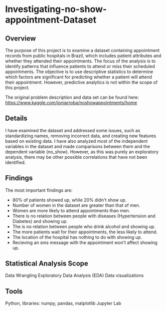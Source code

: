 # Investigating-no-show-appointment-Dataset


Overview
----
The purpose of this project is to examine a dataset containing appointment records from public hospitals in Brazil, which includes patient attributes and whether they attended their appointments. The focus of the analysis is to identify patterns that influence patients to attend or miss their scheduled appointments. The objective is to use descriptive statistics to determine which factors are significant for predicting whether a patient will attend their appointment. However, predictive analytics is not within the scope of this project.


The original problem description and data set can be found here: https://www.kaggle.com/joniarroba/noshowappointments/home

Details
----
I have examined the dataset and addressed some issues, such as standardizing names, removing incorrect data, and creating new features based on existing data. I have also analyzed most of the independent variables in the dataset and made comparisons between them and the dependent variable (no_show). However, as this was purely an exploratory analysis, there may be other possible correlations that have not been identified.

Findings
----
The most important findings are:

* 80% of patients showed up, while 20% didn't show up.
* Number of women in the dataset are greater than that of men.
* Women are more likely to attend appointments than men.
* There is no relation between people with diseases (Hypertension and Diabetes) and showing up.
* The is no relation between people who drink alcohol and showing up.
* The more patients wait for their appointments, the less likely to attend.
* The location of the hospital has nothing to do with showing up.
* Recieving an sms message with the appointment won't affect showing up.

Statistical Analysis Scope
----
Data Wrangling
Exploratory Data Analysis (EDA)
Data visualizations

Tools
----
Python, libraries: numpy, pandas, matplotlib
Jupyter Lab

